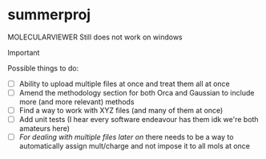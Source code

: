 # summerproj

MOLECULARVIEWER Still does not work on windows


>[!Important] 
>Possible things to do:

- [ ] Ability to upload multiple files at once and treat them all at once
- [ ] Amend the methodology section for both Orca and Gaussian to include more (and more relevant) methods
- [ ] Find a way to work with XYZ files (and many of them at once)
- [ ] Add unit tests (I hear every software endeavour has them idk we're both amateurs here)
- [ ] *For dealing with multiple files later on* there needs to be a way to automatically assign mult/charge and not impose it to all mols at once
